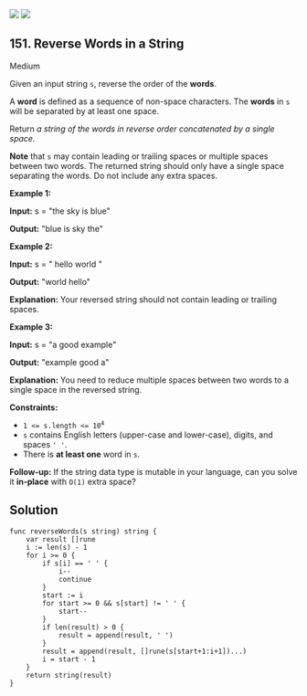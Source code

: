 [![](https://img.shields.io/github/stars/LeetCode-Top-Interview-150/LeetCode-Top-Interview-150?label=Stars&style=flat-square)](https://github.com/LeetCode-Top-Interview-150/LeetCode-Top-Interview-150)
[![](https://img.shields.io/github/forks/LeetCode-Top-Interview-150/LeetCode-Top-Interview-150?label=Fork%20me%20on%20GitHub%20&style=flat-square)](https://github.com/LeetCode-Top-Interview-150/LeetCode-Top-Interview-150/fork)

## 151\. Reverse Words in a String

Medium

Given an input string `s`, reverse the order of the **words**.

A **word** is defined as a sequence of non-space characters. The **words** in `s` will be separated by at least one space.

Return _a string of the words in reverse order concatenated by a single space._

**Note** that `s` may contain leading or trailing spaces or multiple spaces between two words. The returned string should only have a single space separating the words. Do not include any extra spaces.

**Example 1:**

**Input:** s = "the sky is blue"

**Output:** "blue is sky the"

**Example 2:**

**Input:** s = " hello world "

**Output:** "world hello"

**Explanation:** Your reversed string should not contain leading or trailing spaces.

**Example 3:**

**Input:** s = "a good example"

**Output:** "example good a"

**Explanation:** You need to reduce multiple spaces between two words to a single space in the reversed string.

**Constraints:**

*   <code>1 <= s.length <= 10<sup>4</sup></code>
*   `s` contains English letters (upper-case and lower-case), digits, and spaces `' '`.
*   There is **at least one** word in `s`.

**Follow-up:** If the string data type is mutable in your language, can you solve it **in-place** with `O(1)` extra space?

## Solution

```golang
func reverseWords(s string) string {
	var result []rune
	i := len(s) - 1
	for i >= 0 {
		if s[i] == ' ' {
			i--
			continue
		}
		start := i
		for start >= 0 && s[start] != ' ' {
			start--
		}
		if len(result) > 0 {
			result = append(result, ' ')
		}
		result = append(result, []rune(s[start+1:i+1])...)
		i = start - 1
	}
	return string(result)
}
```